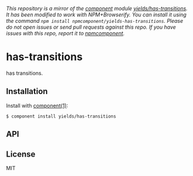*This repository is a mirror of the [component](http://component.io) module [yields/has-transitions](http://github.com/yields/has-transitions). It has been modified to work with NPM+Browserify. You can install it using the command `npm install npmcomponent/yields-has-transitions`. Please do not open issues or send pull requests against this repo. If you have issues with this repo, report it to [npmcomponent](https://github.com/airportyh/npmcomponent).*

# has-transitions

  has transitions.

## Installation

  Install with [component(1)](http://component.io):

    $ component install yields/has-transitions

## API



## License

  MIT
